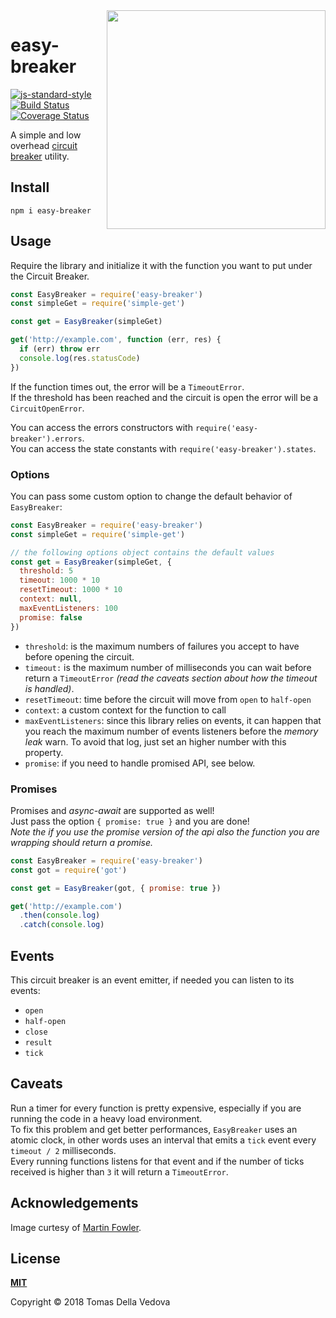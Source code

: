 <img align="right" width="350" height="auto" src="https://martinfowler.com/bliki/images/circuitBreaker/state.png">

# easy-breaker

[![js-standard-style](https://img.shields.io/badge/code%20style-standard-brightgreen.svg?style=flat)](http://standardjs.com/)  [![Build Status](https://travis-ci.org/delvedor/easy-breaker.svg?branch=master)](https://travis-ci.org/delvedor/easy-breaker)  [![Coverage Status](https://coveralls.io/repos/github/delvedor/easy-breaker/badge.svg?branch=master)](https://coveralls.io/github/delvedor/easy-breaker?branch=master)

A simple and low overhead [circuit breaker](https://martinfowler.com/bliki/CircuitBreaker.html) utility.

<a name="install"></a>
## Install
```
npm i easy-breaker
```

<a name="usage"></a>
## Usage
Require the library and initialize it with the function you want to put under the Circuit Breaker.
```js
const EasyBreaker = require('easy-breaker')
const simpleGet = require('simple-get')

const get = EasyBreaker(simpleGet)

get('http://example.com', function (err, res) {
  if (err) throw err
  console.log(res.statusCode)
})
```

If the function times out, the error will be a `TimeoutError`.<br>
If the threshold has been reached and the circuit is open the error will be a `CircuitOpenError`.

You can access the errors constructors with `require('easy-breaker').errors`.<br>
You can access the state constants with `require('easy-breaker').states`.

### Options
You can pass some custom option to change the default behavior of `EasyBreaker`:
```js
const EasyBreaker = require('easy-breaker')
const simpleGet = require('simple-get')

// the following options object contains the default values
const get = EasyBreaker(simpleGet, {
  threshold: 5
  timeout: 1000 * 10
  resetTimeout: 1000 * 10
  context: null,
  maxEventListeners: 100
  promise: false
})
```

- `threshold`: is the maximum numbers of failures you accept to have before opening the circuit.
- `timeout:` is the maximum number of milliseconds you can wait before return a `TimeoutError` *(read the caveats section about how the timeout is handled)*.
- `resetTimeout`: time before the circuit will move from `open` to `half-open`
- `context`: a custom context for the function to call
- `maxEventListeners`: since this library relies on events, it can happen that you reach the maximum number of events listeners before the *memory leak* warn. To avoid that log, just set an higher number with this property.
- `promise`: if you need to handle promised API, see below.

<a name="promises"></a>
### Promises
Promises and *async-await* are supported as well!<br/>
Just pass the option `{ promise: true }` and you are done!<br/>
*Note the if you use the promise version of the api also the function you are wrapping should return a promise.*

```js
const EasyBreaker = require('easy-breaker')
const got = require('got')

const get = EasyBreaker(got, { promise: true })

get('http://example.com')
  .then(console.log)
  .catch(console.log)
```

<a name="events"></a>
## Events
This circuit breaker is an event emitter, if needed you can listen to its events:
- `open`
- `half-open`
- `close`
- `result`
- `tick`

<a name="caveats"></a>
## Caveats
Run a timer for every function is pretty expensive, especially if you are running the code in a heavy load environment.<br/>
To fix this problem and get better performances, `EasyBreaker` uses an atomic clock, in other words uses an interval that emits a `tick` event every `timeout / 2` milliseconds.<br>
Every running functions listens for that event and if the number of ticks received is higher than `3` it will return a `TimeoutError`.

## Acknowledgements
Image curtesy of [Martin Fowler](https://martinfowler.com/bliki/CircuitBreaker.html).

<a name="license"></a>
## License
**[MIT](https://github.com/delvedor/easy-breaker/blob/master/LICENSE)**<br>

Copyright © 2018 Tomas Della Vedova
